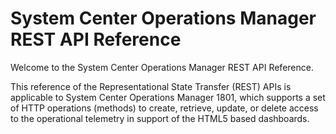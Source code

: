 # System Center Operations Manager REST API Reference

Welcome to the System Center Operations Manager REST API Reference.

This reference of the Representational State Transfer (REST) APIs is applicable to System Center Operations Manager 1801, which supports a set of HTTP operations (methods) to create, retrieve, update, or delete access to the operational telemetry in support of the HTML5 based dashboards.  

